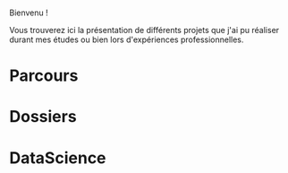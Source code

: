 <meta charset="utf-8">
<style>
box{
  float: top;
  height: 200;
 }
.links {
  stroke: #0066ff;
  stroke-opacity: 0;
}
.polygons {
  fill: none;
  stroke: #0066ff;
}
.polygons :first-child {
  fill: #0066ff;
}
.sites {
  fill: #0066ff;
  stroke: #fff;
}
.sites :first-child {
  fill: #0066ff;
}
</style>
<svg id='box'></svg>
<script src="https://d3js.org/d3.v4.min.js"></script>
<script>
var svg = d3.select("svg").on("touchmove mousemove", moved),
    width = +svg.attr("width"),
    height = +svg.attr("height");
var sites = d3.range(100)
    .map(function(d) { return [Math.random() * width, Math.random() * height]; });
var voronoi = d3.voronoi()
    .extent([[-1, -1], [width + 1, height + 1]]);
var polygon = svg.append("g")
    .attr("class", "polygons")
  .selectAll("path")
  .data(voronoi.polygons(sites))
  .enter().append("path")
    .call(redrawPolygon);
var link = svg.append("g")
    .attr("class", "links")
  .selectAll("line")
  .data(voronoi.links(sites))
  .enter().append("line")
    .call(redrawLink);
var site = svg.append("g")
    .attr("class", "sites")
  .selectAll("circle")
  .data(sites)
  .enter().append("circle")
    .attr("r", 2.5)
    .call(redrawSite);
function moved() {
  sites[0] = d3.mouse(this);
  redraw();
}
function redraw() {
  var diagram = voronoi(sites);
  polygon = polygon.data(diagram.polygons()).call(redrawPolygon);
  link = link.data(diagram.links()), link.exit().remove();
  link = link.enter().append("line").merge(link).call(redrawLink);
  site = site.data(sites).call(redrawSite);
}
function redrawPolygon(polygon) {
  polygon
      .attr("d", function(d) { return d ? "M" + d.join("L") + "Z" : null; });
}
function redrawLink(link) {
  link
      .attr("x1", function(d) { return d.source[0]; })
      .attr("y1", function(d) { return d.source[1]; })
      .attr("x2", function(d) { return d.target[0]; })
      .attr("y2", function(d) { return d.target[1]; });
}
function redrawSite(site) {
  site
      .attr("cx", function(d) { return d[0]; })
      .attr("cy", function(d) { return d[1]; });
}
</script>



Bienvenu !

Vous trouverez ici la présentation de différents projets que j'ai pu réaliser durant mes études ou bien lors d'expériences professionnelles.

<h1>Parcours</h1>

<h1>Dossiers</h1>

<h1>DataScience</h1>

